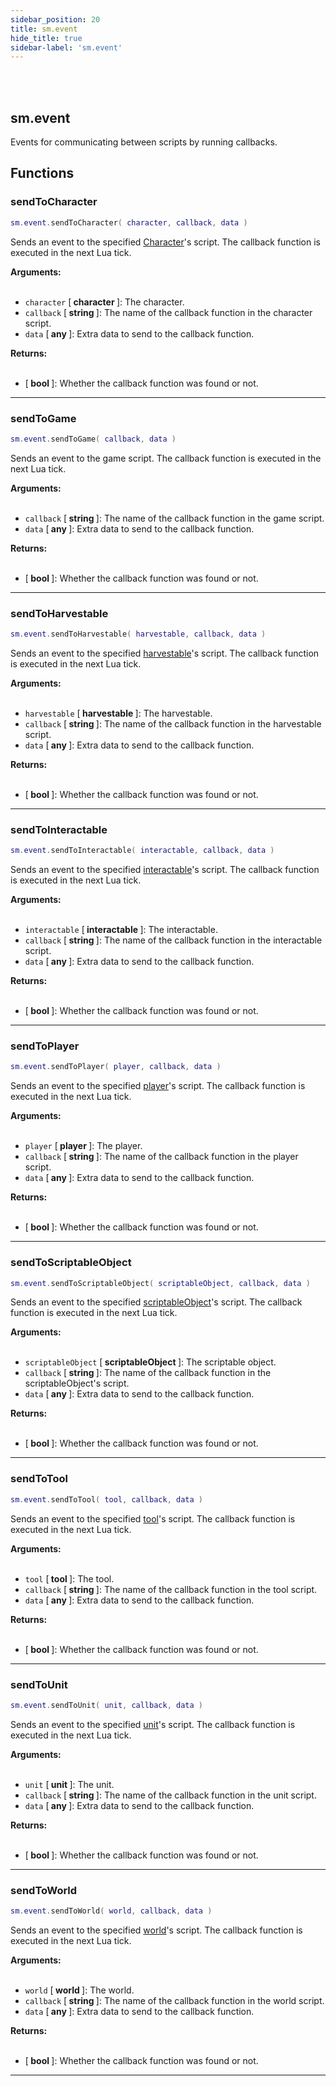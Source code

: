 ```yaml
---
sidebar_position: 20
title: sm.event
hide_title: true
sidebar-label: 'sm.event'
---
```


<br></br>

## sm.event

Events for communicating between scripts by running callbacks.

## Functions

### sendToCharacter

```lua
sm.event.sendToCharacter( character, callback, data )
```

Sends an event to the specified [Character](/lua/Game-Script-Environment/Userdata/Character)'s script.
The callback function is executed in the next Lua tick.

<strong>Arguments:</strong> <br></br>

- <code>character</code> [<strong> character </strong>]: The character.
- <code>callback</code> [<strong> string </strong>]: The name of the callback function in the character script.
- <code>data</code> [<strong> any </strong>]: Extra data to send to the callback function.

<strong>Returns:</strong> <br></br>

- [<strong> bool </strong>]: Whether the callback function was found or not.

---

### sendToGame

```lua
sm.event.sendToGame( callback, data )
```

Sends an event to the game script.
The callback function is executed in the next Lua tick.

<strong>Arguments:</strong> <br></br>

- <code>callback</code> [<strong> string </strong>]: The name of the callback function in the game script.
- <code>data</code> [<strong> any </strong>]: Extra data to send to the callback function.

<strong>Returns:</strong> <br></br>

- [<strong> bool </strong>]: Whether the callback function was found or not.

---

### sendToHarvestable

```lua
sm.event.sendToHarvestable( harvestable, callback, data )
```

Sends an event to the specified [harvestable](/lua/Game-Script-Environment/Userdata/Harvestable)'s script.
The callback function is executed in the next Lua tick.

<strong>Arguments:</strong> <br></br>

- <code>harvestable</code> [<strong> harvestable </strong>]: The harvestable.
- <code>callback</code> [<strong> string </strong>]: The name of the callback function in the harvestable script.
- <code>data</code> [<strong> any </strong>]: Extra data to send to the callback function.

<strong>Returns:</strong> <br></br>

- [<strong> bool </strong>]: Whether the callback function was found or not.

---

### sendToInteractable

```lua
sm.event.sendToInteractable( interactable, callback, data )
```

Sends an event to the specified [interactable](/lua/Game-Script-Environment/Userdata/Interactable)'s script.
The callback function is executed in the next Lua tick.

<strong>Arguments:</strong> <br></br>

- <code>interactable</code> [<strong> interactable </strong>]: The interactable.
- <code>callback</code> [<strong> string </strong>]: The name of the callback function in the interactable script.
- <code>data</code> [<strong> any </strong>]: Extra data to send to the callback function.

<strong>Returns:</strong> <br></br>

- [<strong> bool </strong>]: Whether the callback function was found or not.

---

### sendToPlayer

```lua
sm.event.sendToPlayer( player, callback, data )
```

Sends an event to the specified [player](/lua/Game-Script-Environment/Userdata/Player)'s script.
The callback function is executed in the next Lua tick.

<strong>Arguments:</strong> <br></br>

- <code>player</code> [<strong> player </strong>]: The player.
- <code>callback</code> [<strong> string </strong>]: The name of the callback function in the player script.
- <code>data</code> [<strong> any </strong>]: Extra data to send to the callback function.

<strong>Returns:</strong> <br></br>

- [<strong> bool </strong>]: Whether the callback function was found or not.

---

### sendToScriptableObject

```lua
sm.event.sendToScriptableObject( scriptableObject, callback, data )
```

Sends an event to the specified [scriptableObject](/lua/Game-Script-Environment/Userdata/ScriptableObject)'s script.
The callback function is executed in the next Lua tick.

<strong>Arguments:</strong> <br></br>

- <code>scriptableObject</code> [<strong> scriptableObject </strong>]: The scriptable object.
- <code>callback</code> [<strong> string </strong>]: The name of the callback function in the scriptableObject's script.
- <code>data</code> [<strong> any </strong>]: Extra data to send to the callback function.

<strong>Returns:</strong> <br></br>

- [<strong> bool </strong>]: Whether the callback function was found or not.

---

### sendToTool

```lua
sm.event.sendToTool( tool, callback, data )
```

Sends an event to the specified [tool](/lua/Game-Script-Environment/Userdata/Tool)'s script.
The callback function is executed in the next Lua tick.

<strong>Arguments:</strong> <br></br>

- <code>tool</code> [<strong> tool </strong>]: The tool.
- <code>callback</code> [<strong> string </strong>]: The name of the callback function in the tool script.
- <code>data</code> [<strong> any </strong>]: Extra data to send to the callback function.

<strong>Returns:</strong> <br></br>

- [<strong> bool </strong>]: Whether the callback function was found or not.

---

### sendToUnit

```lua
sm.event.sendToUnit( unit, callback, data )
```

Sends an event to the specified [unit](/lua/Game-Script-Environment/Userdata/Unit)'s script.
The callback function is executed in the next Lua tick.

<strong>Arguments:</strong> <br></br>

- <code>unit</code> [<strong> unit </strong>]: The unit.
- <code>callback</code> [<strong> string </strong>]: The name of the callback function in the unit script.
- <code>data</code> [<strong> any </strong>]: Extra data to send to the callback function.

<strong>Returns:</strong> <br></br>

- [<strong> bool </strong>]: Whether the callback function was found or not.

---

### sendToWorld

```lua
sm.event.sendToWorld( world, callback, data )
```

Sends an event to the specified [world](/lua/Game-Script-Environment/Userdata/World)'s script.
The callback function is executed in the next Lua tick.

<strong>Arguments:</strong> <br></br>

- <code>world</code> [<strong> world </strong>]: The world.
- <code>callback</code> [<strong> string </strong>]: The name of the callback function in the world script.
- <code>data</code> [<strong> any </strong>]: Extra data to send to the callback function.

<strong>Returns:</strong> <br></br>

- [<strong> bool </strong>]: Whether the callback function was found or not.

---













